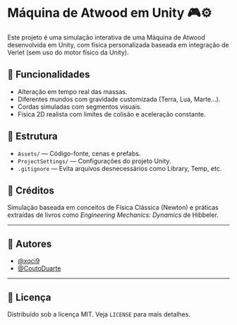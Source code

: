 # Máquina de Atwood em Unity 🎮⚙️

Este projeto é uma simulação interativa de uma Máquina de Atwood desenvolvida em Unity, com física personalizada baseada em integração de Verlet (sem uso do motor físico da Unity).

## 🎯 Funcionalidades
- Alteração em tempo real das massas.
- Diferentes mundos com gravidade customizada (Terra, Lua, Marte...).
- Cordas simuladas com segmentos visuais.
- Física 2D realista com limites de colisão e aceleração constante.

## 📂 Estrutura
- `Assets/` — Código-fonte, cenas e prefabs.
- `ProjectSettings/` — Configurações do projeto Unity.
- `.gitignore` — Evita arquivos desnecessários como Library, Temp, etc.

## 🧠 Créditos
Simulação baseada em conceitos de Física Clássica (Newton) e práticas extraídas de livros como *Engineering Mechanics: Dynamics* de Hibbeler.

---

## 👥 Autores

- [@xoci9](https://github.com/xoci9)
- [@CoutoDuarte](https://github.com/CoutoDuarte) 

---

## 📄 Licença
Distribuído sob a licença MIT. Veja `LICENSE` para mais detalhes.
